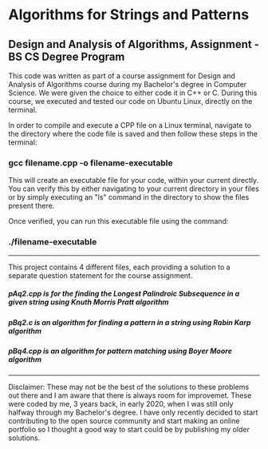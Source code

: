 # Algorithms for Strings and Patterns
## Design and Analysis of Algorithms, Assignment - BS CS Degree Program

This code was written as part of a course assignment for Design and Analysis of Algorithms course during my Bachelor's degree in Computer Science. We were given the choice to either code it in C++ or C. During this course, we executed and tested our code on Ubuntu Linux, directly on the terminal.

In order to compile and execute a CPP file on a Linux terminal, navigate to the directory where the code file is saved and then follow these steps in the terminal:

### gcc filename.cpp -o filename-executable

This will create an executable file for your code, within your current directly. You can verify this by either navigating to your current directory in your files or by simply executing an "ls" command in the directory to show the files present there. 

Once verified, you can run this executable file using the command:
### ./filename-executable

-------------------------------------------------------------------------------------------------------------------------------------------------------------------------

This project contains 4 different files, each providing a solution to a separate question statement for the course assignment.

##### pAq2.cpp is for the finding the Longest Palindroic Subsequence in a given string using Knuth Morris Pratt algorithm

##### pBq2.c is an algorithm for finding a pattern in a string using Rabin Karp algorithm

##### pBq4.cpp is an algorithm for pattern matching using Boyer Moore algorithm


-------------------------------------------------------------------------------------------------------------------------------------------------------------------------

Disclaimer: These may not be the best of the solutions to these problems out there and I am aware that there is always room for improvemet. These were coded by me, 3 years back, in early 2020, when I was still only halfway through my Bachelor's degree. I have only recently decided to start contributing to the open source community and start making an online portfolio so I thought a good way to start could be by publishing my older solutions.
